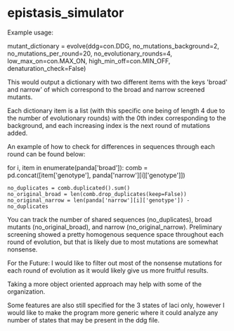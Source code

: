 # epistasis_simulator

Example usage:

mutant_dictionary = evolve(ddg=con.DDG, no_mutations_background=2, no_mutations_per_round=20, no_evolutionary_rounds=4, 
        low_max_on=con.MAX_ON, high_min_off=con.MIN_OFF,
        denaturation_check=False)

This would output a dictionary with two different items with the keys 'broad' and narrow' of which correspond to the broad and narrow screened mutants.

Each dictionary item is a list (with this specific one being of length 4 due to the number of evolutionary rounds) with the 0th index corresponding
to the background, and each increasing index is the next round of mutations added.

An example of how to check for differences in sequences through each round can be found below: 

for i, item in enumerate(panda['broad']):
    comb = pd.concat([item['genotype'], panda['narrow'][i]['genotype']])
    
    no_duplicates = comb.duplicated().sum()
    no_original_broad = len(comb.drop_duplicates(keep=False))
    no_original_narrow = len(panda['narrow'][i]['genotype']) - no_duplicates

You can track the number of shared sequences (no_duplicates), broad mutants (no_original_broad), and narrow (no_original_narrow). 
Preliminary screening showed a pretty homogenous sequence space throughout each round of evolution, but that is likely due to most mutations are somewhat nonsense.

For the Future:
I would like to filter out most of the nonsense mutations for each round of evolution as it would likely give us more fruitful results.

Taking a more object oriented approach may help with some of the organization. 

Some features are also still specified for the 3 states of laci only, however I would like to make the program more generic where it could analyze any number of 
states that may be present in the ddg file.
